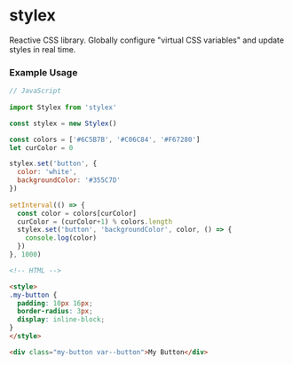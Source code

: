 # stylex
Reactive CSS library. Globally configure "virtual CSS variables" and update styles in real time.

### Example Usage
```js
// JavaScript
 
import Stylex from 'stylex'

const stylex = new Stylex()

const colors = ['#6C5B7B', '#C06C84', '#F67280']
let curColor = 0

stylex.set('button', {
  color: 'white',
  backgroundColor: '#355C7D'
})
  
setInterval(() => {
  const color = colors[curColor]
  curColor = (curColor+1) % colors.length
  stylex.set('button', 'backgroundColor', color, () => {
    console.log(color)
  })
}, 1000)
```

```html
<!-- HTML -->

<style>
.my-button {
  padding: 10px 16px;
  border-radius: 3px;
  display: inline-block;
}
</style>

<div class="my-button var--button">My Button</div>
```
